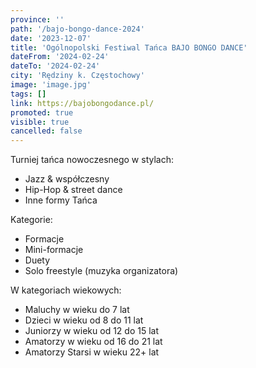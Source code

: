 ```yaml
---
province: ''
path: '/bajo-bongo-dance-2024'
date: '2023-12-07'
title: 'Ogólnopolski Festiwal Tańca BAJO BONGO DANCE'
dateFrom: '2024-02-24'
dateTo: '2024-02-24'
city: 'Rędziny k. Częstochowy'
image: 'image.jpg'
tags: []
link: https://bajobongodance.pl/
promoted: true
visible: true
cancelled: false
---
```

Turniej tańca nowoczesnego w stylach:
- Jazz & współczesny
- Hip-Hop & street dance
- Inne formy Tańca

Kategorie:
- Formacje
- Mini-formacje
- Duety
- Solo freestyle (muzyka organizatora)

W kategoriach wiekowych:
- Maluchy w wieku  do 7 lat
- Dzieci w wieku od 8 do 11 lat
- Juniorzy w wieku od 12 do 15 lat
- Amatorzy w wieku od 16 do 21 lat
- Amatorzy Starsi w wieku 22+ lat


